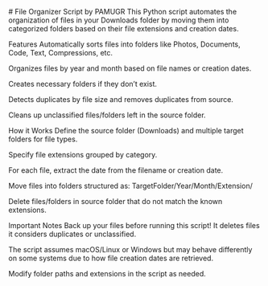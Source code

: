 # File Organizer Script by PAMUGR
This Python script automates the organization of files in your Downloads folder by moving them into categorized folders based on their file extensions and creation dates.

Features
Automatically sorts files into folders like Photos, Documents, Code, Text, Compressions, etc.

Organizes files by year and month based on file names or creation dates.

Creates necessary folders if they don’t exist.

Detects duplicates by file size and removes duplicates from source.

Cleans up unclassified files/folders left in the source folder.

How it Works
Define the source folder (Downloads) and multiple target folders for file types.

Specify file extensions grouped by category.

For each file, extract the date from the filename or creation date.

Move files into folders structured as:
TargetFolder/Year/Month/Extension/

Delete files/folders in source folder that do not match the known extensions.

Important Notes
Back up your files before running this script! It deletes files it considers duplicates or unclassified.

The script assumes macOS/Linux or Windows but may behave differently on some systems due to how file creation dates are retrieved.

Modify folder paths and extensions in the script as needed.

